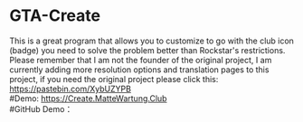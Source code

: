 # GTA-Create
This is a great program that allows you to customize to go with the club icon (badge) you need to solve the problem better than Rockstar's restrictions.
Please remember that I am not the founder of the original project, I am currently adding more resolution options and translation pages to this project, if you need the original project please click this: https://pastebin.com/XybUZYPB  
#Demo: https://Create.MatteWartung.Club  
#GitHub Demo：
